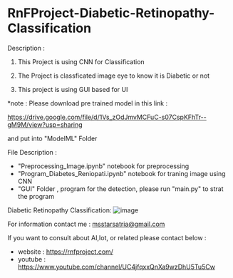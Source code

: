 # RnFProject-Diabetic-Retinopathy-Classification

Description : 
1. This Project is using CNN for Classification

2. The Project is classficated image eye to know it is Diabetic or not

3. This project is using GUI based for UI

*note : Please download pre trained model in this link :

https://drive.google.com/file/d/1Vs_zOdJmvMCFuC-s07CspKFhTr--gM9M/view?usp=sharing

and put into "ModelML" Folder


File Description :
- "Preprocessing_Image.ipynb" notebook for preprocessing 
- "Program_Diabetes_Reniopati.ipynb" notebook for traning image using CNN
- "GUI" Folder , program for the detection, please run "main.py" to strat the program

Diabetic Retinopathy Classification:
![image](https://user-images.githubusercontent.com/93510081/141827214-0e7b8874-f326-4bb7-b8ab-f03cef88a2e2.png)


For information contact me : msstarsatria@gmail.com

If you want to consult about AI,Iot, or related please contact below :
- website : https://rnfproject.com/ 
- youtube : https://www.youtube.com/channel/UC4jfqxxQnXa9wzDhU5Tu5Cw
